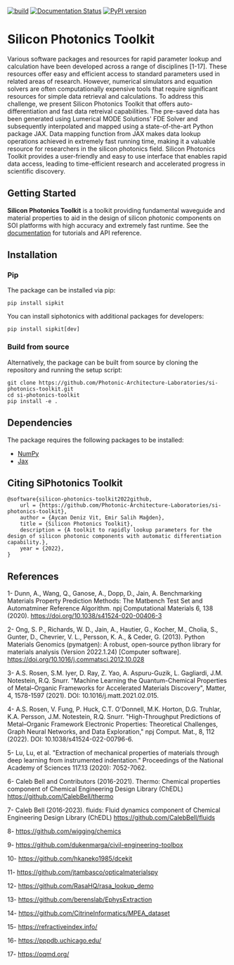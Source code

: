 [![build](https://github.com/Photonic-Architecture-Laboratories/si-photonics-toolkit/actions/workflows/makefile.yml/badge.svg)](https://github.com/Photonic-Architecture-Laboratories/si-photonics-toolkit/actions/workflows/makefile.yml)
[![Documentation Status](https://readthedocs.org/projects/sipkit/badge/?version=latest)](https://sipkit.readthedocs.io/en/latest/?badge=latest)
[![PyPI version](https://badge.fury.io/py/sipkit.svg)](https://badge.fury.io/py/sipkit)

# Silicon Photonics Toolkit

Various software packages and resources for rapid parameter lookup and calculation have been developed across a range of disciplines [1-17]. These resources offer easy and efficient access to standard parameters used in related areas of research. However, numerical simulators and equation solvers are often computationally expensive tools that require significant resources for simple data retrieval and calculations. To address this challenge, we present Silicon Photonics Toolkit that offers auto-differentiation and fast data retreival capabilities. The pre-saved data has been generated using Lumerical MODE Solutions' FDE Solver and subsequently interpolated and mapped using a state-of-the-art Python package JAX. Data mapping function from JAX makes data lookup operations achieved in extremely fast running time, making it a valuable resource for researchers in the silicon photonics field. Silicon Photonics Toolkit provides a user-friendly and easy to use interface that enables rapid data access, leading to time-efficient research and accelerated progress in scientific discovery.

## Getting Started

**Silicon Photonics Toolkit** is a toolkit providing fundamental waveguide and material properties to aid in the design of silicon photonic components on SOI platforms with high accuracy and extremely fast runtime. See the [documentation](https://sipkit.readthedocs.io/en/latest/) for tutorials and API reference.

## Installation

### Pip

The package can be installed via pip:

    pip install sipkit

You can install siphotonics with additional packages for developers:

    pip install sipkit[dev]

### Build from source

Alternatively, the package can be built from source by cloning the repository and running the setup script:

    git clone https://github.com/Photonic-Architecture-Laboratories/si-photonics-toolkit.git
    cd si-photonics-toolkit
    pip install -e .

## Dependencies

The package requires the following packages to be installed:

-   [NumPy](https://numpy.org/)
-   [Jax](https://jax.readthedocs.io/en/latest/index.html)

## Citing SiPhotonics Toolkit

    @software{silicon-photonics-toolkit2022github,
        url = {https://github.com/Photonic-Architecture-Laboratories/si-photonics-toolkit},
        author = {Aycan Deniz Vit, Emir Salih Mağden},
        title = {Silicon Photonics Toolkit},
        description = {A toolkit to rapidly lookup parameters for the design of silicon photonic components with automatic differentiation capability.},
        year = {2022},
    }
    
## References

1- Dunn, A., Wang, Q., Ganose, A., Dopp, D., Jain, A. Benchmarking Materials Property
Prediction Methods: The Matbench Test Set and Automatminer Reference Algorithm. npj 
Computational Materials 6, 138 (2020). https://doi.org/10.1038/s41524-020-00406-3

2- Ong, S. P., Richards, W. D., Jain, A., Hautier, G., Kocher, M., Cholia, S., Gunter, D., Chevrier, V. L., Persson, K. A., & Ceder, G. (2013). Python Materials Genomics (pymatgen): A robust, open-source python library for materials analysis (Version 2022.1.24) [Computer software]. https://doi.org/10.1016/j.commatsci.2012.10.028

3- A.S. Rosen, S.M. Iyer, D. Ray, Z. Yao, A. Aspuru-Guzik, L. Gagliardi, J.M. Notestein, R.Q. Snurr. "Machine Learning the Quantum-Chemical Properties of Metal–Organic Frameworks for Accelerated Materials Discovery", Matter, 4, 1578-1597 (2021). DOI: 10.1016/j.matt.2021.02.015.

4- A.S. Rosen, V. Fung, P. Huck, C.T. O'Donnell, M.K. Horton, D.G. Truhlar, K.A. Persson, J.M. Notestein, R.Q. Snurr. "High-Throughput Predictions of Metal–Organic Framework Electronic Properties: Theoretical Challenges, Graph Neural Networks, and Data Exploration," npj Comput. Mat., 8, 112 (2022). DOI: 10.1038/s41524-022-00796-6.

5- Lu, Lu, et al. "Extraction of mechanical properties of materials through deep learning from instrumented indentation." Proceedings of the National Academy of Sciences 117.13 (2020): 7052-7062.

6- Caleb Bell and Contributors (2016-2021). Thermo: Chemical properties component of Chemical Engineering Design Library (ChEDL) https://github.com/CalebBell/thermo

7- Caleb Bell (2016-2023). fluids: Fluid dynamics component of Chemical Engineering Design Library (ChEDL) https://github.com/CalebBell/fluids

8- https://github.com/wigging/chemics

9- https://github.com/dukenmarga/civil-engineering-toolbox

10- https://github.com/hkaneko1985/dcekit

11- https://github.com/jtambasco/opticalmaterialspy

12- https://github.com/RasaHQ/rasa_lookup_demo

13- https://github.com/berenslab/EphysExtraction

14- https://github.com/CitrineInformatics/MPEA_dataset

15- https://refractiveindex.info/

16- https://pppdb.uchicago.edu/

17- https://oqmd.org/

